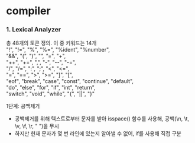 # compiler
### 1. Lexical Analyzer
총 48개의 토큰 정의. 이 중 키워드는 14개<br>
"!",  "!=",  "%",  "%=",  "%ident",  "%number",<br> 
"&&",  "(",  ")",  "*",  "*=",  "+",<br>
"++",  "+=",  ",",  "-",  "--",	 "-=",<br> 
"/",  "/=",  ":",  ";",  "<",  "<=",<br>
"=",  "==",  ">",  ">=",  "]",  "[",<br>
"eof", "break", "case", "const", "continue", "default",<br>
"do", "else", "for", "if", "int", "return",<br>
"switch", "void", "while", "{", "||", "}"<br>

1단계: 공백제거
 - 공백제거를 위해 텍스트로부터 문자를 받아 isspace() 함수를 사용해, 공백(\n, \t, \v, \f, \r, " ")을 무시
 - 하지만 현재 문자가 몇 번 라인에 있는지 알아낼 수 없어, if를 사용해 직접 구분 
